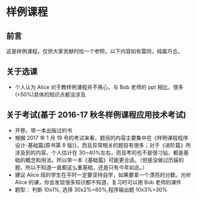 # 样例课程

## 前言

这是样例课程，仅供大家贡献时给一个参照，以下内容如有雷同，纯属巧合。

## 关于选课

- 个人认为 Alice 对于教样例课程并不用心，与 Bob 老师的 ppt 相比，很多(>50%)具体的知识点都没涉及

## 关于考试(基于 2016-17 秋冬样例课程应用技术考试)

- 开卷，带一本出版过的书
- 根据 2017 年 1 月 19 号的考试来看，题目的内容主要集中在《样例课程程序设计-基础篇(原书第 8 版)》，而且异常相关的题目有很多；对于《进阶篇》所涉及到的内容，个人估计在 30~40%左右，而且考的也不是很刁钻，都是基础的概念和用法。所以带一本《基础篇》可能更合适。（但是没做过历届的题，所以不知道一直都这么重基础，还是只有今年如此。）
- 建议 Alice 班的学生在平时一定要坚持自学，如果要拿一个漂亮的分数。光听 Alice 的课，你会发现很多知识都不知道，复习时可以用 Bob 老师的课件
- 题型： 判断 10x1%, 选择 30x2%=60%,程序输出题 10x3%=30%
